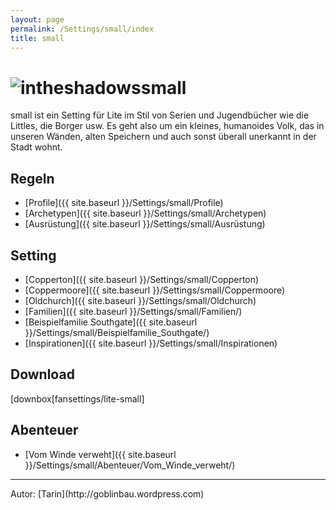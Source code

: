 ```yaml
---
layout: page
permalink: /Settings/small/index
title: small
---
```


<h1><img alt="intheshadows" src="{{ site.baseurl }}/assets/images/icons/small.png" />small</h1>

small ist ein Setting für Lite im Stil von Serien und Jugendbücher wie die Littles, die Borger usw. Es geht also um ein kleines, humanoides Volk, das in unseren Wänden, alten Speichern und auch sonst überall unerkannt in der Stadt wohnt.

## Regeln

- [Profile]({{ site.baseurl }}/Settings/small/Profile)
- [Archetypen]({{ site.baseurl }}/Settings/small/Archetypen)
- [Ausrüstung]({{ site.baseurl }}/Settings/small/Ausrüstung)

## Setting

- [Copperton]({{ site.baseurl }}/Settings/small/Copperton)
- [Coppermoore]({{ site.baseurl }}/Settings/small/Coppermoore)
- [Oldchurch]({{ site.baseurl }}/Settings/small/Oldchurch)
- [Familien]({{ site.baseurl }}/Settings/small/Familien/)
- [Beispielfamilie Southgate]({{ site.baseurl }}/Settings/small/Beispielfamilie_Southgate/)
- [Inspirationen]({{ site.baseurl }}/Settings/small/Inspirationen)

## Download

[downbox[fansettings/lite-small]

## Abenteuer

- [Vom Winde verweht]({{ site.baseurl }}/Settings/small/Abenteuer/Vom_Winde_verweht/)

<hr/>
Autor: [Tarin](http://goblinbau.wordpress.com)
